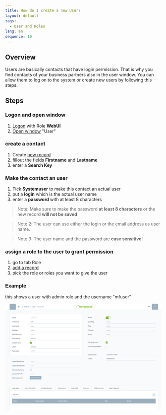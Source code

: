 ```yaml
---
title: How do I create a new User?
layout: default
tags:
  - User and Roles
lang: en
sequence: 10
---
```


## Overview

Users are basically contacts that have login permission. That is why you find contacts of your business partners also in the user window. You can allow them to log on to the system or create new users by following this steps.

## Steps

### Logon and open window
1. [Logon](Logon) with Role **WebUI**
1. [Open window](Menu) "User"

### create a contact
1. Create [new record](New_Record_Window)
1. fillout the fields **Firstname** and **Lastname**
1. enter a **Search Key**

### Make the contact an user
1. Tick **Systemuser** to make this contact an actual user
1. put a **login** which is the actual user name
1. enter a **password** with at least 8 characters

  > Note: Make sure to make the password **at least 8 characters** or the new record **will not be saved**

  > Note 2: The user can use either the login or the email address as user name.

  > Note 3: The user name and the password are **case sensitive**!


### assign a role to the user to grant permission
1. go to tab Role
1. [add a record](New_Record_Tab)
1. pick the role or roles you want to give the user


### Example

this shows a user with admin role and the username "mfuser"

![example](assets/NewUser-1ed82.png)
